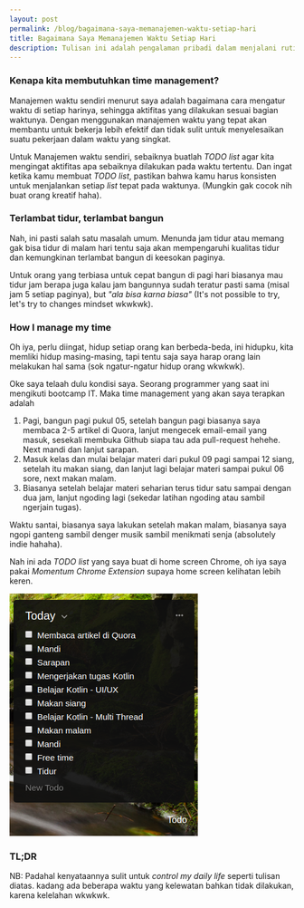 ```yaml
---
layout: post
permalink: /blog/bagaimana-saya-memanajemen-waktu-setiap-hari
title: Bagaimana Saya Memanajemen Waktu Setiap Hari
description: Tulisan ini adalah pengalaman pribadi dalam menjalani rutinitas
---
```


### Kenapa kita membutuhkan time management?

Manajemen waktu sendiri menurut saya adalah bagaimana cara mengatur waktu di setiap harinya, sehingga aktifitas yang dilakukan sesuai bagian waktunya. Dengan menggunakan manajemen waktu yang tepat akan membantu untuk bekerja lebih efektif dan tidak sulit untuk menyelesaikan suatu pekerjaan dalam waktu yang singkat.

Untuk Manajemen waktu sendiri, sebaiknya buatlah *TODO list* agar kita mengingat aktifitas apa sebaiknya dilakukan pada waktu tertentu. Dan ingat ketika kamu membuat *TODO list*, pastikan bahwa kamu harus konsisten untuk menjalankan setiap *list* tepat pada waktunya. (Mungkin gak cocok nih buat orang kreatif haha).

### Terlambat tidur, terlambat bangun

Nah, ini pasti salah satu masalah umum. Menunda jam tidur atau memang gak bisa tidur di malam hari tentu saja akan mempengaruhi kualitas tidur dan kemungkinan terlambat bangun di keesokan paginya.

Untuk orang yang terbiasa untuk cepat bangun di pagi hari biasanya mau tidur jam berapa juga kalau jam bangunnya sudah teratur pasti sama (misal jam 5 setiap paginya), but *"ala bisa karna biasa"* (It's not possible to try, let's try to changes mindset wkwkwk).

### How I manage my time

Oh iya, perlu diingat, hidup setiap orang kan berbeda-beda, ini hidupku, kita memliki hidup masing-masing, tapi tentu saja saya harap orang lain melakukan hal sama (sok ngatur-ngatur hidup orang wkwkwk).

Oke saya telaah dulu kondisi saya. Seorang programmer yang saat ini mengikuti bootcamp IT. Maka time management yang akan saya terapkan adalah

1. Pagi, bangun pagi pukul 05, setelah bangun pagi biasanya saya membaca 2-5 artikel di Quora, lanjut mengecek email-email yang masuk, sesekali membuka Github siapa tau ada pull-request hehehe. Next mandi dan lanjut sarapan.
2. Masuk kelas dan mulai belajar materi dari pukul 09 pagi sampai 12 siang, setelah itu makan siang, dan lanjut lagi belajar materi sampai pukul 06 sore, next makan malam.
3. Biasanya setelah belajar materi seharian terus tidur satu sampai dengan dua jam, lanjut ngoding lagi (sekedar latihan ngoding atau sambil ngerjain tugas).

Waktu santai, biasanya saya lakukan setelah makan malam, biasanya saya ngopi ganteng sambil denger musik sambil menikmati senja (absolutely indie hahaha).

Nah ini ada *TODO list* yang saya buat di home screen Chrome, oh iya saya pakai *Momentum Chrome Extension* supaya home screen kelihatan lebih keren.

![TODO List](/media/post-2019-01-22.png)

### TL;DR

NB: Padahal kenyataannya sulit untuk *control my daily life* seperti tulisan diatas. kadang ada beberapa waktu yang kelewatan bahkan tidak dilakukan, karena kelelahan wkwkwk.